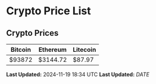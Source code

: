 # Crypto Price List

## Crypto Prices
| Bitcoin | Ethereum | Litecoin |
| ------- | -------- | -------- |
| $93872 | $3144.72 | $87.97 |
**Last Updated:** 2024-11-19 18:34 UTC
**Last Updated:** $DATE$
